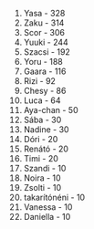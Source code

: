 1. Yasa - 328
2. Zaku - 314
3. Scor - 306
4. Yuuki - 244
5. Szacsi - 192
6. Yoru - 188
7. Gaara - 116
8. Rizi - 92
9. Chesy - 86
10. Luca - 64
11. Aya-chan - 50
12. Sába - 30
12. Nadine - 30
13. Dóri - 20
13. Renátó - 20
13. Timi - 20
14. Szandi - 10
14. Noira - 10
14. Zsolti - 10
14. takarítónéni - 10
14. Vanessa - 10
14. Daniella - 10
